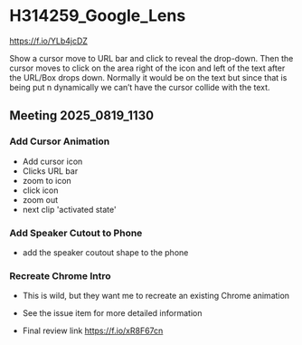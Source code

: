 # H314259_Google_Lens

https://f.io/YLb4jcDZ

Show a cursor move to URL bar and click to reveal the drop-down. Then the cursor moves to click on the area right of the icon and left of the text after the URL/Box drops down. Normally it would be on the text but since that is being put n dynamically we can’t have the cursor collide with the text.

## Meeting 2025_0819_1130
### Add Cursor Animation
* Add cursor icon
* Clicks URL bar
* zoom to icon
* click icon
* zoom out
* next clip 'activated state'

### Add Speaker Cutout to Phone
* add the speaker coutout shape to the phone

### Recreate Chrome Intro
* This is wild, but they want me to recreate an existing Chrome animation
* See the issue item for more detailed information

* Final review link
 https://f.io/xR8F67cn

